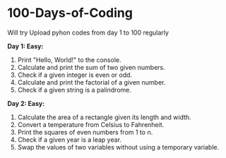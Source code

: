 # 100-Days-of-Coding
Will try Upload pyhon codes from day 1 to 100 regularly

**Day 1: Easy:**
1. Print "Hello, World!" to the console.
2. Calculate and print the sum of two given numbers.
3. Check if a given integer is even or odd.
4. Calculate and print the factorial of a given number.
5. Check if a given string is a palindrome.

 **Day 2: Easy:** 
1. Calculate the area of a rectangle given its length and width.
2. Convert a temperature from Celsius to Fahrenheit.
3. Print the squares of even numbers from 1 to n.
4. Check if a given year is a leap year.
5. Swap the values of two variables without using a temporary variable.
